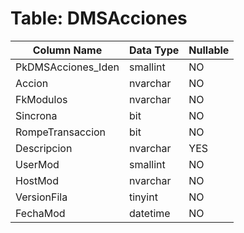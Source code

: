 # Table: DMSAcciones

| Column Name | Data Type | Nullable |
|-------------|-----------|----------|
| PkDMSAcciones_Iden | smallint | NO |
| Accion | nvarchar | NO |
| FkModulos | nvarchar | NO |
| Sincrona | bit | NO |
| RompeTransaccion | bit | NO |
| Descripcion | nvarchar | YES |
| UserMod | smallint | NO |
| HostMod | nvarchar | NO |
| VersionFila | tinyint | NO |
| FechaMod | datetime | NO |
